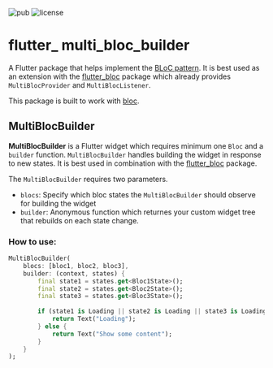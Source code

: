 ![pub](https://img.shields.io/badge/pub-0.0.2-blue) ![license](https://img.shields.io/badge/license-MIT-blueviolet)

# flutter_ multi_bloc_builder

A Flutter package that helps implement the [BLoC pattern](https://www.didierboelens.com/2018/08/reactive-programming---streams---bloc).
It is best used as an extension with the [flutter_bloc](https://pub.dev/packages/flutter_bloc) package which already provides `MultiBlocProvider` and `MultiBlocListener`.

This package is built to work with [bloc](https://pub.dev/packages/bloc).

## MultiBlocBuilder

__MultiBlocBuilder__ is a Flutter widget which requires minimum one `Bloc` and a `builder` function. 
`MultiBlocBuilder` handles building the widget in response to new states.
It is best used in combination with the [flutter_bloc](https://pub.dev/packages/flutter_bloc) package.

The `MultiBlocBuilder` requires two parameters. 
* `blocs`: Specify which bloc states the `MultiBlocBuilder` should observe for building the widget
* `builder`: Anonymous function which returnes your custom widget tree that rebuilds on each state change.

### How to use:
```dart
MultiBlocBuilder(
    blocs: [bloc1, bloc2, bloc3],
    builder: (context, states) {
        final state1 = states.get<Bloc1State>();
        final state2 = states.get<Bloc2State>();
        final state3 = states.get<Bloc3State>();
        
        if (state1 is Loading || state2 is Loading || state3 is Loading) {
            return Text("Loading");
        } else {
            return Text("Show some content");
        }
    }
);
```